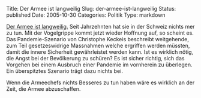 Title: Der Armee ist langweilig
Slug: der-armee-ist-langweilig
Status: published
Date: 2005-10-30
Categories: Politik
Type: markdown

[Der Armee ist langweilig.](http://www.blick.ch/news/vogelgrippe/artikel27267) Seit Jahrzehnten hat sie in der Schweiz nichts mer zu tun. Mit der Vogelgrippe kommt jetzt wieder Hoffnung auf, so scheint es. Das Pandemie-Szenario von Christophe Keckeis beschreibt weitgehende, zum Teil gesetzeswidrige Massnahmen welche ergriffen werden müssten, damit die innere Sicherheit gewährleistet werden kann. Ist es wirklich nötig, die Angst bei der Bevölkerung zu schüren? Es ist sicher richtig, sich das Vorgehen bei einem Ausbruch einer Pandemie im vornherein zu überlegen. Ein überspitztes Szenario trägt dazu nichts bei.

Wenn die Armeechefs nichts Besseres zu tun haben wäre es wirklich an der Zeit, die Armee abzuschaffen.
